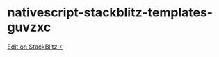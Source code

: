 # nativescript-stackblitz-templates-guvzxc

[Edit on StackBlitz ⚡️](https://stackblitz.com/edit/nativescript-stackblitz-templates-fjfqi3)
